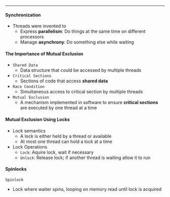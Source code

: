 ***
#### Synchronization
* Threads were invented to
	* Express **parallelism**: Do things at the same time on different processors
	* Manage **asynchrony**: Do something else while waiting

#### The Importance of Mutual Exclusion
* `Shared Data`
	* Data structure that could be accessed by multiple threads
* `Critical Sections`
	* Sections of code that access **shared data**
* `Race Condition`
	* Simultaneous access to critical section by multiple threads
* `Mutual Exclusion`
	* A mechanism implemented in software to ensure **critical sections** are executed by one thread at a time

#### Mutual Exclusion Using Locks
* Lock semantics
	* A lock is either held by a thread or available
	* At most one thread can hold a lock at a time
* Lock Operations
	* `Lock`: Aquire lock, wait if necessary
	* `Unlock`: Release lock; if another thread is waiting allow it to run

#### Spinlocks
`Spinlock`
* Lock where waiter spins, looping on memory read until lock is acquired